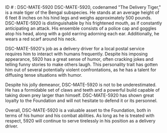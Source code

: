 ID # : DSC-MATE-5920
DSC-MATE-5920, codenamed "The Delivery Tiger," is a male tiger of the Bengal subspecies. He stands at an average height of 6 feet 8 inches on his hind legs and weighs approximately 500 pounds. DSC-MATE-5920 is distinguishable by his frightened mouth, as if constantly anticipating an attack. His ensemble consists of a police cap and goggles atop his head, along with a gold earring adorning each ear. Additionally, he wears a red scarf around his neck.

DSC-MATE-5920's job as a delivery driver for a local postal service requires him to interact with humans frequently. Despite his imposing appearance, 5920 has a great sense of humor, often cracking jokes and telling funny stories to make others laugh. This personality trait has gotten him out of several potentially violent confrontations, as he has a talent for diffusing tense situations with humor. 

Despite his jolly demeanor, DSC-MATE-5920 is not to be underestimated. He has a formidable set of claws and teeth and a powerful build capable of taking down prey larger than himself. DSC-MATE-5920 has shown great loyalty to the Foundation and will not hesitate to defend it or its personnel. 

Overall, DSC-MATE-5920 is a valuable asset to the Foundation, both in terms of his humor and his combat abilities. As long as he is treated with respect, 5920 will continue to serve tirelessly in his position as a delivery driver.